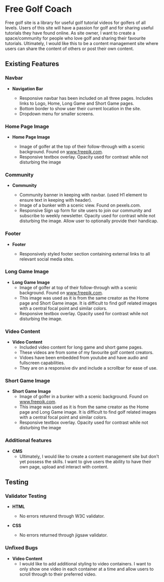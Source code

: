# Free Golf Coach

Free golf site is a library for useful golf tutorial videos for golfers of all levels. 
Users of this site will have a passion for golf and for sharing useful tutorials they have found online. 
As site owner, I want to create a space/community for people who love golf and sharing their favourite tutorials.
Ultimately, I would like this to be a content management site where users can share the content of others or post their own content. 

## Existing Features

### Navbar
- __Navigation Bar__

  - Responsive navbar has been included on all three pages. Includes links to Logo, Home, Long Game and Short Game pages.
  - Bottom border to show user their current location in the site.
  - Dropdown menu for smaller screens.

### Home Page Image
- __Home Page Image__
  
  - Image of golfer at the top of their follow-through with a scenic background. Found on www.freepik.com.
  - Responsive textbox overlay. Opacity used for contrast while not disturbing the image

### Community
- __Community__

  - Community banner in keeping with navbar. (used H1 element to ensure text in keeping with header).
  - Image of a bunker with a scenic view. Found on pexels.com.
  - Responsive Sign up form for site users to join our community and subscribe to weekly newsletter. Opacity used for contrast while not disturbing the image. Allow user to optionally provide their handicap.

### Footer
- __Footer__

  - Responsively styled footer section containing external links to all relevant social media sites.

### Long Game Image
- __Long Game Image__
  - Image of golfer at top of their follow-through with a scenic background. Found on www.freepik.com.
  - This image was used as it is from the same creator as the Home page and Short Game image. It is difficult to find golf related images with a central focal point and similar colors.
  - Responsive textbox overlay. Opacity used for contrast while not disturbing the image.

### Video Content
- __Video Content__
  - Included video content for long game and short game pages.
  - These videos are from some of my favourite golf content creators.
  - Vidoes have been embedded from youtube and have audio and fullscreen capabilities.
  - They are on a responsive div and include a scrollbar for ease of use.

### Short Game Image
- __Short Game Image__
  - Image of golfer in a bunker with a scenic background. Found on www.freepik.com.
  - This image was used as it is from the same creator as the Home page and Long Game image. It is difficult to find golf related images with a central focal point and similar colors.
  - Responsive textbox overlay. Opacity used for contrast while not disturbing the image

### Additional features
- __CMS__
  - Ultimately, I would like to create a content management site but don't yet possess the skills. I want to give users the ability to have their own page, upload and interact with content.

## Testing

### Validator Testing
- __HTML__
  - No errors returend through W3C validator.

- __CSS__
  - No errors returned through jigsaw validator.

### Unfixed Bugs
- __Video Content__
  - I would like to add additional styling to video containers. I want to only show one video in each container at a time and allow users to scroll through to their preferred video.
